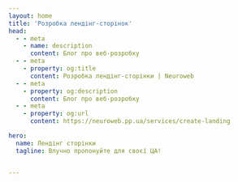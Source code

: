 ```yaml
---
layout: home
title: 'Розробка лендінг-сторінок'
head:
  - - meta
    - name: description
      content: Блог про веб-розробку
  - - meta
    - property: og:title
      content: Розробка лендінг-сторінки | Neuroweb
  - - meta
    - property: og:description
      content: Блог про веб-розробку
  - - meta
    - property: og:url
      content: https://neuroweb.pp.ua/services/create-landing

hero:
  name: Лендінг сторінки
  tagline: Влучно пропонуйте для своєї ЦА!


---
```

